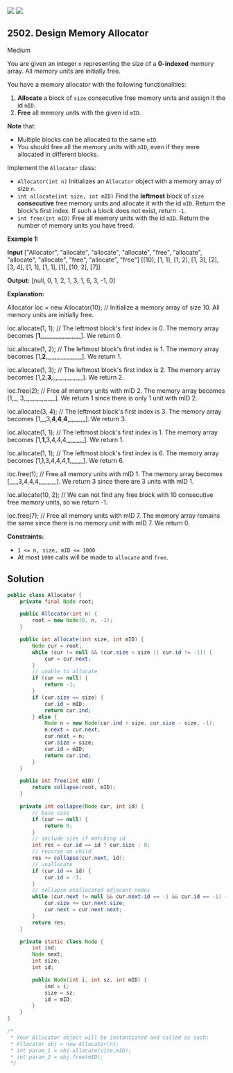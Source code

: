 [![](https://img.shields.io/github/stars/javadev/LeetCode-in-Java?label=Stars&style=flat-square)](https://github.com/javadev/LeetCode-in-Java)
[![](https://img.shields.io/github/forks/javadev/LeetCode-in-Java?label=Fork%20me%20on%20GitHub%20&style=flat-square)](https://github.com/javadev/LeetCode-in-Java/fork)

## 2502\. Design Memory Allocator

Medium

You are given an integer `n` representing the size of a **0-indexed** memory array. All memory units are initially free.

You have a memory allocator with the following functionalities:

1.  **Allocate** a block of `size` consecutive free memory units and assign it the id `mID`.
2.  **Free** all memory units with the given id `mID`.

**Note** that:

*   Multiple blocks can be allocated to the same `mID`.
*   You should free all the memory units with `mID`, even if they were allocated in different blocks.

Implement the `Allocator` class:

*   `Allocator(int n)` Initializes an `Allocator` object with a memory array of size `n`.
*   `int allocate(int size, int mID)` Find the **leftmost** block of `size` **consecutive** free memory units and allocate it with the id `mID`. Return the block's first index. If such a block does not exist, return `-1`.
*   `int free(int mID)` Free all memory units with the id `mID`. Return the number of memory units you have freed.

**Example 1:**

**Input** ["Allocator", "allocate", "allocate", "allocate", "free", "allocate", "allocate", "allocate", "free", "allocate", "free"] [[10], [1, 1], [1, 2], [1, 3], [2], [3, 4], [1, 1], [1, 1], [1], [10, 2], [7]]

**Output:** [null, 0, 1, 2, 1, 3, 1, 6, 3, -1, 0]

**Explanation:**

Allocator loc = new Allocator(10); // Initialize a memory array of size 10. All memory units are initially free.

loc.allocate(1, 1); // The leftmost block's first index is 0. The memory array becomes [**1**,\_,\_,\_,\_,\_,\_,\_,\_,\_]. We return 0.

loc.allocate(1, 2); // The leftmost block's first index is 1. The memory array becomes [1,**2**,\_,\_,\_,\_,\_,\_,\_,\_]. We return 1.

loc.allocate(1, 3); // The leftmost block's first index is 2. The memory array becomes [1,2,**3**,\_,\_,\_,\_,\_,\_,\_]. We return 2.

loc.free(2); // Free all memory units with mID 2. The memory array becomes [1,\_, 3,\_,\_,\_,\_,\_,\_,\_]. We return 1 since there is only 1 unit with mID 2.

loc.allocate(3, 4); // The leftmost block's first index is 3. The memory array becomes [1,\_,3,**4**,**4**,**4**,\_,\_,\_,\_]. We return 3.

loc.allocate(1, 1); // The leftmost block's first index is 1. The memory array becomes [1,**1**,3,4,4,4,\_,\_,\_,\_]. We return 1.

loc.allocate(1, 1); // The leftmost block's first index is 6. The memory array becomes [1,1,3,4,4,4,**1**,\_,\_,\_]. We return 6.

loc.free(1); // Free all memory units with mID 1. The memory array becomes [\_,\_,3,4,4,4,\_,\_,\_,\_]. We return 3 since there are 3 units with mID 1.

loc.allocate(10, 2); // We can not find any free block with 10 consecutive free memory units, so we return -1.

loc.free(7); // Free all memory units with mID 7. The memory array remains the same since there is no memory unit with mID 7. We return 0. 

**Constraints:**

*   `1 <= n, size, mID <= 1000`
*   At most `1000` calls will be made to `allocate` and `free`.

## Solution

```java
public class Allocator {
    private final Node root;

    public Allocator(int n) {
        root = new Node(0, n, -1);
    }

    public int allocate(int size, int mID) {
        Node cur = root;
        while (cur != null && (cur.size < size || cur.id != -1)) {
            cur = cur.next;
        }
        // unable to allocate
        if (cur == null) {
            return -1;
        }
        if (cur.size == size) {
            cur.id = mID;
            return cur.ind;
        } else {
            Node n = new Node(cur.ind + size, cur.size - size, -1);
            n.next = cur.next;
            cur.next = n;
            cur.size = size;
            cur.id = mID;
            return cur.ind;
        }
    }

    public int free(int mID) {
        return collapse(root, mID);
    }

    private int collapse(Node cur, int id) {
        // base case
        if (cur == null) {
            return 0;
        }
        // include size if matching id
        int res = cur.id == id ? cur.size : 0;
        // recurse on child
        res += collapse(cur.next, id);
        // unallocate
        if (cur.id == id) {
            cur.id = -1;
        }
        // collapse unallocated adjacent nodes
        while (cur.next != null && cur.next.id == -1 && cur.id == -1) {
            cur.size += cur.next.size;
            cur.next = cur.next.next;
        }
        return res;
    }

    private static class Node {
        int ind;
        Node next;
        int size;
        int id;

        public Node(int i, int sz, int mID) {
            ind = i;
            size = sz;
            id = mID;
        }
    }
}

/*
 * Your Allocator object will be instantiated and called as such:
 * Allocator obj = new Allocator(n);
 * int param_1 = obj.allocate(size,mID);
 * int param_2 = obj.free(mID);
 */
```